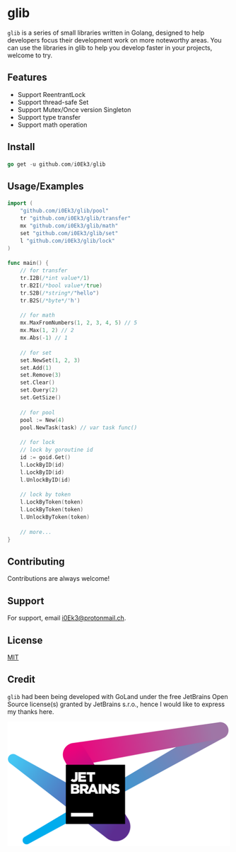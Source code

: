 # glib

`glib` is a series of small libraries written in Golang, designed to help developers focus their development work on more noteworthy areas. You can use the libraries in glib to help you develop faster in your projects, welcome to try.


## Features

- Support ReentrantLock
- Support thread-safe Set
- Support Mutex/Once version Singleton
- Support type transfer
- Support math operation

## Install

```Go
go get -u github.com/i0Ek3/glib
```


## Usage/Examples

```Go
import (
    "github.com/i0Ek3/glib/pool"
    tr "github.com/i0Ek3/glib/transfer"
    mx "github.com/i0Ek3/glib/math"
    set "github.com/i0Ek3/glib/set"
    l "github.com/i0Ek3/glib/lock"
)

func main() {
    // for transfer
    tr.I2B(/*int value*/1)
    tr.B2I(/*bool value*/true)
    tr.S2B(/*string*/"hello")
    tr.B2S(/*byte*/'h')

    // for math
    mx.MaxFromNumbers(1, 2, 3, 4, 5) // 5
    mx.Max(1, 2) // 2
    mx.Abs(-1) // 1

    // for set
    set.NewSet(1, 2, 3)
    set.Add(1)
    set.Remove(3)
    set.Clear()
    set.Query(2)
    set.GetSize()

    // for pool
    pool := New(4)
    pool.NewTask(task) // var task func()

    // for lock
    // lock by goroutine id
    id := goid.Get()
    l.LockByID(id)
    l.LockByID(id)
    l.UnlockByID(id)

    // lock by token
    l.LockByToken(token)
    l.LockByToken(token)
    l.UnlockByToken(token)

    // more...
}
```


## Contributing

Contributions are always welcome!

## Support

For support, email i0Ek3@protonmail.ch.


## License

[MIT](https://choosealicense.com/licenses/mit/)


## Credit

`glib` had been being developed with GoLand under the free JetBrains Open Source license(s) granted by JetBrains s.r.o., hence I would like to express my thanks here.

![](https://raw.githubusercontent.com/panjf2000/illustrations/master/jetbrains/jetbrains-variant-4.png)
